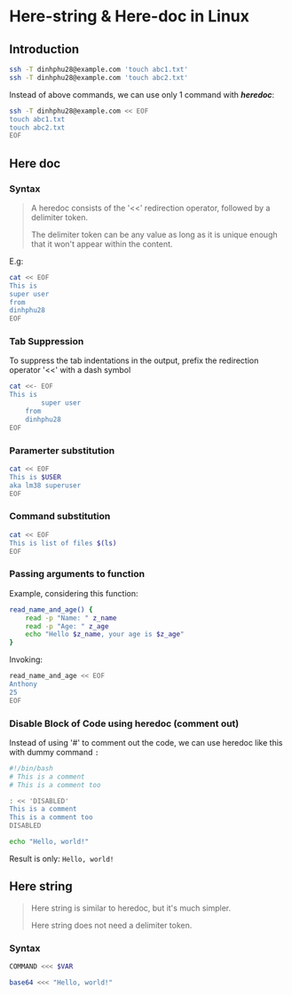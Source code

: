 # Here-string & Here-doc in Linux

## Introduction

```sh
ssh -T dinhphu28@example.com 'touch abc1.txt'
ssh -T dinhphu28@example.com 'touch abc2.txt'
```

Instead of above commands, we can use only 1 command with ***heredoc***:

```sh
ssh -T dinhphu28@example.com << EOF
touch abc1.txt
touch abc2.txt
EOF
```

## Here doc

### Syntax

> A heredoc consists of the '<<' redirection operator, followed by a delimiter token.
>
> The delimiter token can be any value as long as it is unique enough that it won't appear within the content.

E.g:

```sh
cat << EOF
This is
super user
from
dinhphu28
EOF
```

### Tab Suppression

To suppress the tab indentations in the output, prefix the redirection operator '<<' with a dash symbol

```sh
cat <<- EOF
This is
		super user
	from
	dinhphu28
EOF
```

### Paramerter substitution

```sh
cat << EOF
This is $USER
aka lm38 superuser
EOF
```

### Command substitution

```sh
cat << EOF
This is list of files $(ls)
EOF
```

### Passing arguments to function

Example, considering this function:

```sh
read_name_and_age() {
	read -p "Name: " z_name
	read -p "Age: " z_age
	echo "Hello $z_name, your age is $z_age"
}
```

Invoking:

```sh
read_name_and_age << EOF
Anthony
25
EOF
```

### Disable Block of Code using heredoc (comment out)

Instead of using '#' to comment out the code, we can use heredoc like this with dummy command `:`

```sh
#!/bin/bash
# This is a comment
# This is a comment too

: << 'DISABLED'
This is a comment
This is a comment too
DISABLED

echo "Hello, world!"
```

Result is only: `Hello, world!`

## Here string

> Here string is similar to heredoc, but it's much simpler.
>
> Here string does not need a delimiter token.

### Syntax

```sh
COMMAND <<< $VAR
```

```sh
base64 <<< "Hello, world!"
```

